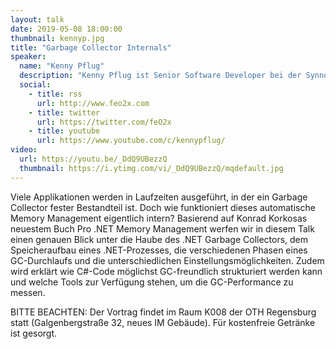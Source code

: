 ```yaml
---
layout: talk
date: 2019-05-08 18:00:00
thumbnail: kennyp.jpg
title: "Garbage Collector Internals"
speaker:
  name: "Kenny Pflug"
  description: "Kenny Pflug ist Senior Software Developer bei der Synnotech AG und Doktorand an der Universität Regensburg. Dort forscht er an der Deserialisierung von komplexen Objektgraphen ohne den Einsatz von Data Transfer Objects. Seit 2009 entwickelt er im Microsoft .NET Umfeld und ist besonders interessiert in den Themen objektorientierte Design Patterns und Principles, Domain-Driven Design und Event-Architekturen, asynchrone Programmierung, Entwicklungsprozesse sowie Performanceoptimierung. Er ist Autor der Open Source Library Light.GuardClauses, mit der Methodenparameter einfach validiert werden können."
  social:
    - title: rss
      url: http://www.feo2x.com
    - title: twitter
      url: https://twitter.com/feO2x
    - title: youtube
      url: https://www.youtube.com/c/kennypflug/
video:
  url: https://youtu.be/_DdQ9UBezzQ
  thumbnail: https://i.ytimg.com/vi/_DdQ9UBezzQ/mqdefault.jpg
---
```

Viele Applikationen werden in Laufzeiten ausgeführt, in der ein Garbage Collector fester Bestandteil ist. Doch wie funktioniert dieses automatische Memory Management eigentlich intern? Basierend auf Konrad Korkosas neuestem Buch Pro .NET Memory Management werfen wir in diesem Talk einen genauen Blick unter die Haube des .NET Garbage Collectors, dem Speicheraufbau eines .NET-Prozesses, die verschiedenen Phasen eines GC-Durchlaufs und die unterschiedlichen Einstellungsmöglichkeiten. Zudem wird erklärt wie C#-Code möglichst GC-freundlich strukturiert werden kann und welche Tools zur Verfügung stehen, um die GC-Performance zu messen.

BITTE BEACHTEN: Der Vortrag findet im Raum K008 der OTH Regensburg statt (Galgenbergstraße 32, neues IM Gebäude). Für kostenfreie Getränke ist gesorgt.
